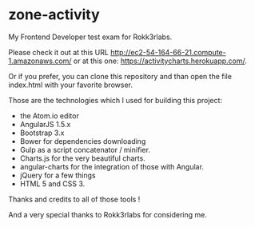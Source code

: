 # zone-activity
My Frontend Developer test exam for Rokk3rlabs.

Please check it out at this URL http://ec2-54-164-66-21.compute-1.amazonaws.com/ or at this one: https://activitycharts.herokuapp.com/.

Or if you prefer, you can clone this repository and than open the file index.html with your favorite browser.

Those are the technologies which I used for building this project:

- the Atom.io editor
- AngularJS 1.5.x
- Bootstrap 3.x
- Bower for dependencies downloading
- Gulp as a script concatenator / minifier.
- Charts.js for the very beautiful charts.
- angular-charts for the integration of those with Angular.
- jQuery for a few things
- HTML 5 and CSS 3.

Thanks and credits to all of those tools !

And a very special thanks to Rokk3rlabs for considering me.
